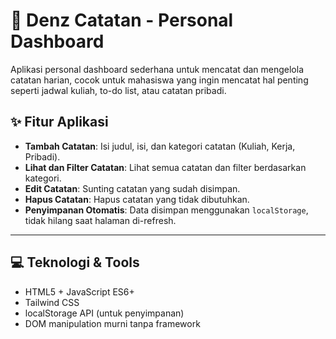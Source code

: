 # 📒 Denz Catatan - Personal Dashboard

Aplikasi personal dashboard sederhana untuk mencatat dan mengelola catatan harian, cocok untuk mahasiswa yang ingin mencatat hal penting seperti jadwal kuliah, to-do list, atau catatan pribadi.

## ✨ Fitur Aplikasi

- **Tambah Catatan**: Isi judul, isi, dan kategori catatan (Kuliah, Kerja, Pribadi).
- **Lihat dan Filter Catatan**: Lihat semua catatan dan filter berdasarkan kategori.
- **Edit Catatan**: Sunting catatan yang sudah disimpan.
- **Hapus Catatan**: Hapus catatan yang tidak dibutuhkan.
- **Penyimpanan Otomatis**: Data disimpan menggunakan `localStorage`, tidak hilang saat halaman di-refresh.

---

## 💻 Teknologi & Tools

- HTML5 + JavaScript ES6+
- Tailwind CSS
- localStorage API (untuk penyimpanan)
- DOM manipulation murni tanpa framework
